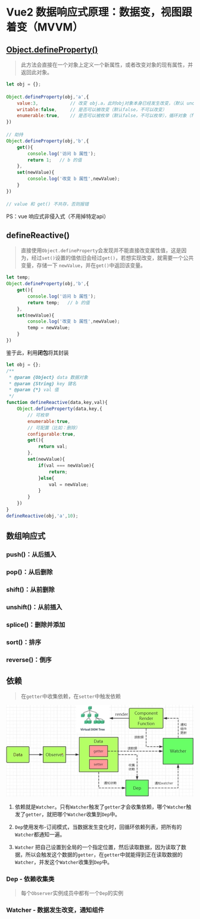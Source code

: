 # Vue2 数据响应式原理：数据变，视图跟着变（MVVM）

## [Object.defineProperty()](https://developer.mozilla.org/zh-CN/docs/Web/JavaScript/Reference/Global_Objects/Object/defineProperty)

>  此方法会直接在一个对象上定义一个新属性，或者改变对象的现有属性，并返回此对象。

```js
let obj = {};

Object.defineProperty(obj,'a',{
    value:3,            // 改变 obj.a，此时obj对象本身已经发生改变，（默认 undefind ）
    writable:false,     // 是否可以被改变（默认false，不可以改变）
    enumerable:true,    // 是否可以被枚举（默认false，不可以枚举），循环对象（for...in...）时忽略该属性
})

// 劫持
Object.defineProperty(obj,'b',{
    get(){
        console.log('访问 b 属性');
        return 1;   // b 的值
    },
    set(newValue){
        console.log('改变 b 属性',newValue);
    }
})

// value 和 get() 不共存，否则报错
```
PS：vue 响应式非侵入式（不用掉特定api）


## defineReactive()

> 直接使用`Object.defineProperty`会发现并不能直接改变属性值，这是因为，经过`set()`设置的值依旧会经过`get()`，若想实现改变，就需要一个公共变量，存储一下 `newValue`，并在`get()`中返回该变量。

```js
let temp;
Object.defineProperty(obj,'b',{
    get(){
        console.log('访问 b 属性');
        return temp;   // b 的值
    },
    set(newValue){
        console.log('改变 b 属性',newValue);
        temp = newValue;
    }
})
```
鉴于此，利用**闭包**将其封装

```js
let obj = {};
/**
 * @param {Object} data 数据对象 
 * @param {String} key 键名
 * @param {*} val 值 
 */
function defineReactive(data,key,val){
    Object.defineProperty(data,key,{
        // 可枚举
        enumerable:true,
        // 可配置（比如：删除）
        configurable:true,
        get(){
            return val;
        },
        set(newValue){
            if(val === newValue){
                return;
            }else{
                val = newValue;
            }
        }
    })
}
defineReactive(obj,'a',10);
```

## 数组响应式

### push()：从后插入

### pop()：从后删除

### shift()：从前删除

### unshift()：从前插入

### splice()：删除并添加

### sort()：排序

### reverse()：倒序

## 依赖

> 在`getter`中收集依赖，在`setter`中触发依赖

![响应式数据绑定](../../Img/响应式数据绑定.png)

1. 依赖就是`Watcher`。只有`Watcher`触发了`getter`才会收集依赖，哪个`Watcher`触发了`getter`，就把哪个`Watcher`收集到`Dep`中。

2. `Dep`使用发布-订阅模式，当数据发生变化时，回循环依赖列表，把所有的`Watcher`都通知一遍。

3. `Watcher` 把自己设置到全局的一个指定位置，然后读取数据，因为读取了数据，所以会触发这个数据的`getter`，在`getter`中就能得到正在读取数据的`Watcher`，并发这个`Watcher`收集到`Dep`中。

### Dep - 依赖收集类

> 每个`Observer`实例成员中都有一个`Dep`的实例

### Watcher - 数据发生改变，通知组件